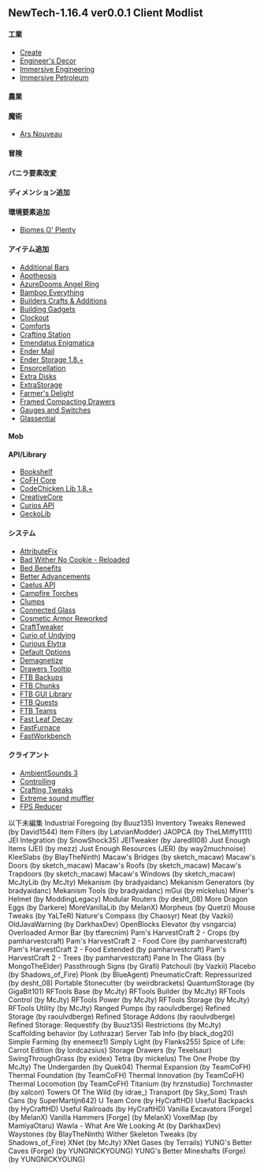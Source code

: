 ## NewTech-1.16.4 ver0.0.1 Client Modlist 

#### 工業
- [Create](https://www.curseforge.com/minecraft/mc-mods/create)
- [Engineer's Decor](https://www.curseforge.com/minecraft/mc-mods/engineers-decor)
- [Immersive Engineering](https://www.curseforge.com/minecraft/mc-mods/immersive-engineering)
- [Immersive Petroleum](https://www.curseforge.com/minecraft/mc-mods/immersive-petroleum)

#### 農業

#### 魔術
- [Ars Nouveau](https://www.curseforge.com/minecraft/mc-mods/ars-nouveau)
#### 冒険

#### バニラ要素改変

#### ディメンション追加

#### 環境要素追加
- [Biomes O' Plenty](https://www.curseforge.com/minecraft/mc-mods/biomes-o-plenty)
#### アイテム追加
- [Additional Bars](https://www.curseforge.com/minecraft/mc-mods/additional-bars)
- [Apotheosis](https://www.curseforge.com/minecraft/mc-mods/apotheosis)
- [AzureDooms Angel Ring](https://www.curseforge.com/minecraft/mc-mods/azuredooms-angel-ring)
- [Bamboo Everything](https://www.curseforge.com/minecraft/mc-mods/bamboo-everything-forge)
- [Builders Crafts & Additions](https://www.curseforge.com/minecraft/mc-mods/buildersaddition)
- [Building Gadgets](https://www.curseforge.com/minecraft/mc-mods/building-gadgets)
- [Clockout](https://www.curseforge.com/minecraft/mc-mods/clockout)
- [Comforts](https://www.curseforge.com/minecraft/mc-mods/comforts)
- [Crafting Station](https://www.curseforge.com/minecraft/mc-mods/crafting-station)
- [Emendatus Enigmatica](https://www.curseforge.com/minecraft/mc-mods/emendatus-enigmatica)
- [Ender Mail](https://www.curseforge.com/minecraft/mc-mods/ender-mail)
- [Ender Storage 1.8.+](https://www.curseforge.com/minecraft/mc-mods/ender-storage-1-8)
- [Ensorcellation](https://www.curseforge.com/minecraft/mc-mods/ensorcellation)
- [Extra Disks](https://www.curseforge.com/minecraft/mc-mods/extra-disks)
- [ExtraStorage](https://www.curseforge.com/minecraft/mc-mods/extrastorage)
- [Farmer's Delight](https://www.curseforge.com/minecraft/mc-mods/farmers-delight)
- [Framed Compacting Drawers](https://www.curseforge.com/minecraft/mc-mods/framed-compacting-drawers)
- [Gauges and Switches](https://www.curseforge.com/minecraft/mc-mods/redstone-gauges-and-switches)
- [Glassential](https://www.curseforge.com/minecraft/mc-mods/glassential)

#### Mob

#### API/Library
- [Bookshelf](https://www.curseforge.com/minecraft/mc-mods/bookshelf)
- [CoFH Core](https://www.curseforge.com/minecraft/mc-mods/cofh-core)
- [CodeChicken Lib 1.8.+](https://www.curseforge.com/minecraft/mc-mods/codechicken-lib-1-8)
- [CreativeCore](https://www.curseforge.com/minecraft/mc-mods/creativecore)
- [Curios API](https://www.curseforge.com/minecraft/mc-mods/curios)
- [GeckoLib](https://www.curseforge.com/minecraft/mc-mods/geckolib)
#### システム
- [AttributeFix](https://www.curseforge.com/minecraft/mc-mods/attributefix)
- [Bad Wither No Cookie - Reloaded](https://www.curseforge.com/minecraft/mc-mods/bad-wither-no-cookie-reloaded)
- [Bed Benefits](https://www.curseforge.com/minecraft/mc-mods/bed-benefits)
- [Better Advancements](https://www.curseforge.com/minecraft/mc-mods/better-advancements)
- [Caelus API](https://www.curseforge.com/minecraft/mc-mods/caelus)
- [Campfire Torches](https://www.curseforge.com/minecraft/mc-mods/campfire-torches)
- [Clumps](https://www.curseforge.com/minecraft/mc-mods/clumps)
- [Connected Glass](https://www.curseforge.com/minecraft/mc-mods/connected-glass)
- [Cosmetic Armor Reworked](https://www.curseforge.com/minecraft/mc-mods/cosmetic-armor-reworked)
- [CraftTweaker](https://www.curseforge.com/minecraft/mc-mods/crafttweaker)
- [Curio of Undying](https://www.curseforge.com/minecraft/mc-mods/curio-of-undying)
- [Curious Elytra](https://www.curseforge.com/minecraft/mc-mods/curious-elytra)
- [Default Options](https://www.curseforge.com/minecraft/mc-mods/default-options)
- [Demagnetize](https://www.curseforge.com/minecraft/mc-mods/demagnetize)
- [Drawers Tooltip](https://www.curseforge.com/minecraft/mc-mods/drawers-tooltip)
- [FTB Backups](https://www.curseforge.com/minecraft/mc-mods/ftb-backups)
- [FTB Chunks](https://www.curseforge.com/minecraft/mc-mods/ftb-chunks)
- [FTB GUI Library](https://www.curseforge.com/minecraft/mc-mods/ftb-gui-library)
- [FTB Quests](https://www.curseforge.com/minecraft/mc-mods/ftb-quests)
- [FTB Teams](https://www.curseforge.com/minecraft/mc-mods/ftb-teams)
- [Fast Leaf Decay](https://www.curseforge.com/minecraft/mc-mods/fast-leaf-decay)
- [FastFurnace](https://www.curseforge.com/minecraft/mc-mods/fastfurnace)
- [FastWorkbench](https://www.curseforge.com/minecraft/mc-mods/fastfurnace)
#### クライアント
- [AmbientSounds 3](https://www.curseforge.com/minecraft/mc-mods/ambientsounds)
- [Controlling](https://www.curseforge.com/minecraft/mc-mods/controlling)
- [Crafting Tweaks](https://www.curseforge.com/minecraft/mc-mods/crafting-tweaks)
- [Extreme sound muffler](https://www.curseforge.com/minecraft/mc-mods/extreme-sound-muffler)
- [FPS Reducer](https://www.curseforge.com/minecraft/mc-mods/fps-reducer)

以下未編集 
Industrial Foregoing (by Buuz135)
Inventory Tweaks Renewed (by David1544)
Item Filters (by LatvianModder)
JAOPCA (by TheLMiffy1111)
JEI Integration (by SnowShock35)
JEITweaker (by Jaredlll08)
Just Enough Items (JEI) (by mezz)
Just Enough Resources (JER) (by way2muchnoise)
KleeSlabs (by BlayTheNinth)
Macaw's Bridges (by sketch_macaw)
Macaw's Doors (by sketch_macaw)
Macaw's Roofs (by sketch_macaw)
Macaw's Trapdoors (by sketch_macaw)
Macaw's Windows (by sketch_macaw)
McJtyLib (by McJty)
Mekanism (by bradyaidanc)
Mekanism Generators (by bradyaidanc)
Mekanism Tools (by bradyaidanc)
mGui (by mickelus)
Miner's Helmet (by ModdingLegacy)
Modular Routers (by desht_08)
More Dragon Eggs (by Darkere)
MoreVanillaLib (by MelanX)
Morpheus (by Quetzi)
Mouse Tweaks (by YaLTeR)
Nature's Compass (by Chaosyr)
Neat (by Vazkii)
OldJavaWarning (by DarkhaxDev)
OpenBlocks Elevator (by vsngarcia)
Overloaded Armor Bar (by tfarecnim)
Pam's HarvestCraft 2 - Crops (by pamharvestcraft)
Pam's HarvestCraft 2 - Food Core (by pamharvestcraft)
Pam's HarvestCraft 2 - Food Extended (by pamharvestcraft)
Pam's HarvestCraft 2 - Trees (by pamharvestcraft)
Pane In The Glass (by MongoTheElder)
Passthrough Signs (by Girafi)
Patchouli (by Vazkii)
Placebo (by Shadows_of_Fire)
Plonk (by BlueAgent)
PneumaticCraft: Repressurized (by desht_08)
Portable Stonecutter (by weirdbrackets)
QuantumStorage (by GigaBit101)
RFTools Base (by McJty)
RFTools Builder (by McJty)
RFTools Control (by McJty)
RFTools Power (by McJty)
RFTools Storage (by McJty)
RFTools Utility (by McJty)
Ranged Pumps (by raoulvdberge)
Refined Storage (by raoulvdberge)
Refined Storage Addons (by raoulvdberge)
Refined Storage: Requestify (by Buuz135)
Restrictions (by McJty)
Scaffolding behavior (by Lothrazar)
Server Tab Info (by black_dog20)
Simple Farming (by enemeez1)
Simply Light (by Flanks255)
Spice of Life: Carrot Edition (by lordcazsius)
Storage Drawers (by Texelsaur)
SwingThroughGrass (by exidex)
Tetra (by mickelus)
The One Probe (by McJty)
The Undergarden (by Quek04)
Thermal Expansion (by TeamCoFH)
Thermal Foundation (by TeamCoFH)
Thermal Innovation (by TeamCoFH)
Thermal Locomotion (by TeamCoFH)
Titanium (by hrznstudio)
Torchmaster (by xalcon)
Towers Of The Wild (by idrae_)
Transport (by Sky_Som)
Trash Cans (by SuperMartijn642)
U Team Core (by HyCraftHD)
Useful Backpacks (by HyCraftHD)
Useful Railroads (by HyCraftHD)
Vanilla Excavators [Forge] (by MelanX)
Vanilla Hammers [Forge] (by MelanX)
VoxelMap (by MamiyaOtaru)
Wawla - What Are We Looking At (by DarkhaxDev)
Waystones (by BlayTheNinth)
Wither Skeleton Tweaks (by Shadows_of_Fire)
XNet (by McJty)
XNet Gases (by Terrails)
YUNG's Better Caves (Forge) (by YUNGNICKYOUNG)
YUNG's Better Mineshafts (Forge) (by YUNGNICKYOUNG)

